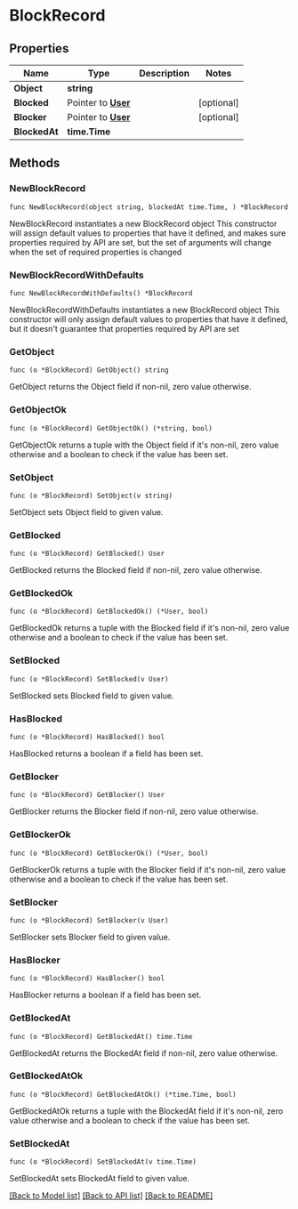 # BlockRecord

## Properties

Name | Type | Description | Notes
------------ | ------------- | ------------- | -------------
**Object** | **string** |  | 
**Blocked** | Pointer to [**User**](User.md) |  | [optional] 
**Blocker** | Pointer to [**User**](User.md) |  | [optional] 
**BlockedAt** | **time.Time** |  | 

## Methods

### NewBlockRecord

`func NewBlockRecord(object string, blockedAt time.Time, ) *BlockRecord`

NewBlockRecord instantiates a new BlockRecord object
This constructor will assign default values to properties that have it defined,
and makes sure properties required by API are set, but the set of arguments
will change when the set of required properties is changed

### NewBlockRecordWithDefaults

`func NewBlockRecordWithDefaults() *BlockRecord`

NewBlockRecordWithDefaults instantiates a new BlockRecord object
This constructor will only assign default values to properties that have it defined,
but it doesn't guarantee that properties required by API are set

### GetObject

`func (o *BlockRecord) GetObject() string`

GetObject returns the Object field if non-nil, zero value otherwise.

### GetObjectOk

`func (o *BlockRecord) GetObjectOk() (*string, bool)`

GetObjectOk returns a tuple with the Object field if it's non-nil, zero value otherwise
and a boolean to check if the value has been set.

### SetObject

`func (o *BlockRecord) SetObject(v string)`

SetObject sets Object field to given value.


### GetBlocked

`func (o *BlockRecord) GetBlocked() User`

GetBlocked returns the Blocked field if non-nil, zero value otherwise.

### GetBlockedOk

`func (o *BlockRecord) GetBlockedOk() (*User, bool)`

GetBlockedOk returns a tuple with the Blocked field if it's non-nil, zero value otherwise
and a boolean to check if the value has been set.

### SetBlocked

`func (o *BlockRecord) SetBlocked(v User)`

SetBlocked sets Blocked field to given value.

### HasBlocked

`func (o *BlockRecord) HasBlocked() bool`

HasBlocked returns a boolean if a field has been set.

### GetBlocker

`func (o *BlockRecord) GetBlocker() User`

GetBlocker returns the Blocker field if non-nil, zero value otherwise.

### GetBlockerOk

`func (o *BlockRecord) GetBlockerOk() (*User, bool)`

GetBlockerOk returns a tuple with the Blocker field if it's non-nil, zero value otherwise
and a boolean to check if the value has been set.

### SetBlocker

`func (o *BlockRecord) SetBlocker(v User)`

SetBlocker sets Blocker field to given value.

### HasBlocker

`func (o *BlockRecord) HasBlocker() bool`

HasBlocker returns a boolean if a field has been set.

### GetBlockedAt

`func (o *BlockRecord) GetBlockedAt() time.Time`

GetBlockedAt returns the BlockedAt field if non-nil, zero value otherwise.

### GetBlockedAtOk

`func (o *BlockRecord) GetBlockedAtOk() (*time.Time, bool)`

GetBlockedAtOk returns a tuple with the BlockedAt field if it's non-nil, zero value otherwise
and a boolean to check if the value has been set.

### SetBlockedAt

`func (o *BlockRecord) SetBlockedAt(v time.Time)`

SetBlockedAt sets BlockedAt field to given value.



[[Back to Model list]](../README.md#documentation-for-models) [[Back to API list]](../README.md#documentation-for-api-endpoints) [[Back to README]](../README.md)


